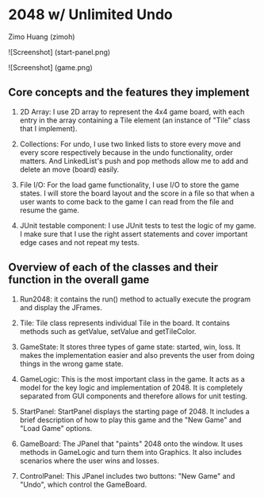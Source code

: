 # 2048 w/ Unlimited Undo

Zimo Huang (zimoh)

![Screenshot] (start-panel.png)

![Screenshot] (game.png)

## Core concepts and the features they implement

  1. 2D Array: I use 2D array to represent the 4x4 game board, with each entry in
     the array containing a Tile element (an instance of "Tile" class that I implement).

  2. Collections: For undo, I use two linked lists to store every move and every score
     respectively because in the undo functionality, order matters. And LinkedList's
     push and pop methods allow me to add and delete an move (board) easily.

  3. File I/O: For the load game functionality, I use I/O to store the game states.
     I will store the board layout and the score in a file so that when a user wants to
     come back to the game I can read from the file and resume the game.

  4. JUnit testable component: I use JUnit tests to test the logic of my game. I make sure
     that I use the right assert statements and cover important edge cases and not repeat
     my tests.


## Overview of each of the classes and their function in the overall game

  1. Run2048: it contains the run() method to actually execute the program and display the JFrames.

  2. Tile: Tile class represents individual Tile in the board. It contains methods such as getValue,
        setValue and getTileColor.

  3. GameState: It stores three types of game state: started, win, loss. It makes the implementation
             easier and also prevents the user from doing things in the wrong game state.
  
  4. GameLogic: This is the most important class in the game. It acts as a model for the key logic
             and implementation of 2048. It is completely separated from GUI components and therefore
             allows for unit testing.

  5. StartPanel: StartPanel displays the starting page of 2048. It includes a brief description of
              how to play this game and the "New Game" and "Load Game" options.

  6. GameBoard: The JPanel that "paints" 2048 onto the window. It uses methods in GameLogic and turn
             them into Graphics. It also includes scenarios where the user wins and losses.

  7. ControlPanel: This JPanel includes two buttons: "New Game" and "Undo", which control the GameBoard.
